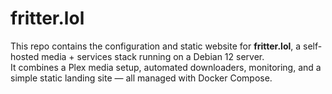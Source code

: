 # fritter.lol

This repo contains the configuration and static website for **fritter.lol**, a self-hosted media + services stack running on a Debian 12 server.  
It combines a Plex media setup, automated downloaders, monitoring, and a simple static landing site — all managed with Docker Compose.
